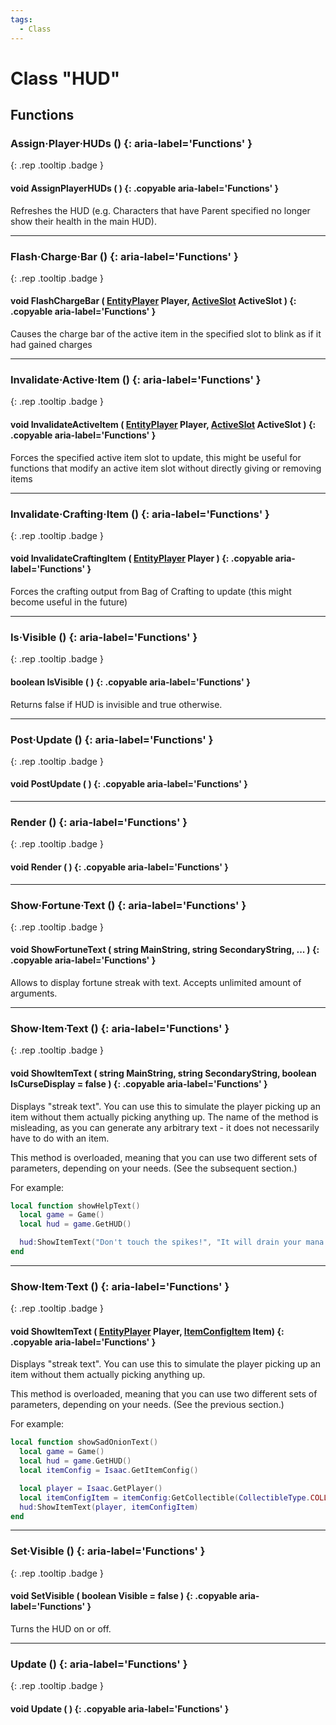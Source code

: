 ```yaml
---
tags:
  - Class
---
```

# Class "HUD"
## Functions
### Assign·Player·HUDs () {: aria-label='Functions' }
[ ](#){: .rep .tooltip .badge }
#### void AssignPlayerHUDs ( ) {: .copyable aria-label='Functions' }
Refreshes the HUD (e.g. Characters that have Parent specified no longer show their health in the main HUD).
___
### Flash·Charge·Bar () {: aria-label='Functions' }
[ ](#){: .rep .tooltip .badge }
#### void FlashChargeBar ( [EntityPlayer](EntityPlayer.md) Player, [ActiveSlot](enums/ActiveSlot.md) ActiveSlot ) {: .copyable aria-label='Functions' }
Causes the charge bar of the active item in the specified slot to blink as if it had gained charges

___
### Invalidate·Active·Item () {: aria-label='Functions' }
[ ](#){: .rep .tooltip .badge }
#### void InvalidateActiveItem ( [EntityPlayer](EntityPlayer.md) Player, [ActiveSlot](enums/ActiveSlot.md) ActiveSlot ) {: .copyable aria-label='Functions' }
Forces the specified active item slot to update, this might be useful for functions that modify an active item slot without directly giving or removing items

___
### Invalidate·Crafting·Item () {: aria-label='Functions' }
[ ](#){: .rep .tooltip .badge }
#### void InvalidateCraftingItem ( [EntityPlayer](EntityPlayer.md) Player ) {: .copyable aria-label='Functions' }
Forces the crafting output from Bag of Crafting to update (this might become useful in the future)

___
### Is·Visible () {: aria-label='Functions' }
[ ](#){: .rep .tooltip .badge }
#### boolean IsVisible ( ) {: .copyable aria-label='Functions' }
Returns false if HUD is invisible and true otherwise.
___
### Post·Update () {: aria-label='Functions' }
[ ](#){: .rep .tooltip .badge }
#### void PostUpdate ( ) {: .copyable aria-label='Functions' }
___
### Render () {: aria-label='Functions' }
[ ](#){: .rep .tooltip .badge }
#### void Render ( ) {: .copyable aria-label='Functions' }
___
### Show·Fortune·Text () {: aria-label='Functions' }
[ ](#){: .rep .tooltip .badge }
#### void ShowFortuneText ( string MainString, string SecondaryString, ... ) {: .copyable aria-label='Functions' }
Allows to display fortune streak with text. Accepts unlimited amount of arguments.
___
### Show·Item·Text () {: aria-label='Functions' }
[ ](#){: .rep .tooltip .badge }
#### void ShowItemText ( string MainString, string SecondaryString, boolean IsCurseDisplay = false ) {: .copyable aria-label='Functions' }

Displays "streak text". You can use this to simulate the player picking up an item without them actually picking anything up. The name of the method is misleading, as you can generate any arbitrary text - it does not necessarily have to do with an item.

This method is overloaded, meaning that you can use two different sets of parameters, depending on your needs. (See the subsequent section.)

For example:

```lua
local function showHelpText()
  local game = Game()
  local hud = game.GetHUD()

  hud:ShowItemText("Don't touch the spikes!", "It will drain your mana.")
end
```

___
### Show·Item·Text () {: aria-label='Functions' }
[ ](#){: .rep .tooltip .badge }
#### void ShowItemText ( [EntityPlayer](EntityPlayer.md) Player, [ItemConfigItem](ItemConfig_Item.md) Item) {: .copyable aria-label='Functions' }

Displays "streak text". You can use this to simulate the player picking up an item without them actually picking anything up.

This method is overloaded, meaning that you can use two different sets of parameters, depending on your needs. (See the previous section.)

For example:

```lua
local function showSadOnionText()
  local game = Game()
  local hud = game.GetHUD()
  local itemConfig = Isaac.GetItemConfig()

  local player = Isaac.GetPlayer()
  local itemConfigItem = itemConfig:GetCollectible(CollectibleType.COLLECTIBLE_SAD_ONION)
  hud:ShowItemText(player, itemConfigItem)
end
```

___
### Set·Visible () {: aria-label='Functions' }
[ ](#){: .rep .tooltip .badge }
#### void SetVisible ( boolean Visible = false ) {: .copyable aria-label='Functions' }
Turns the HUD on or off.
___
### Update () {: aria-label='Functions' }
[ ](#){: .rep .tooltip .badge }
#### void Update ( ) {: .copyable aria-label='Functions' }

